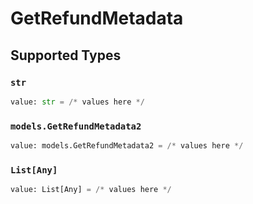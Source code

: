 # GetRefundMetadata


## Supported Types

### `str`

```python
value: str = /* values here */
```

### `models.GetRefundMetadata2`

```python
value: models.GetRefundMetadata2 = /* values here */
```

### `List[Any]`

```python
value: List[Any] = /* values here */
```

